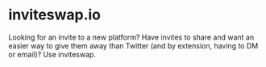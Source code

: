 # inviteswap.io

Looking for an invite to a new platform? Have invites to share and want an easier way to give them away than Twitter (and by extension, having to DM or email)? Use inviteswap.
